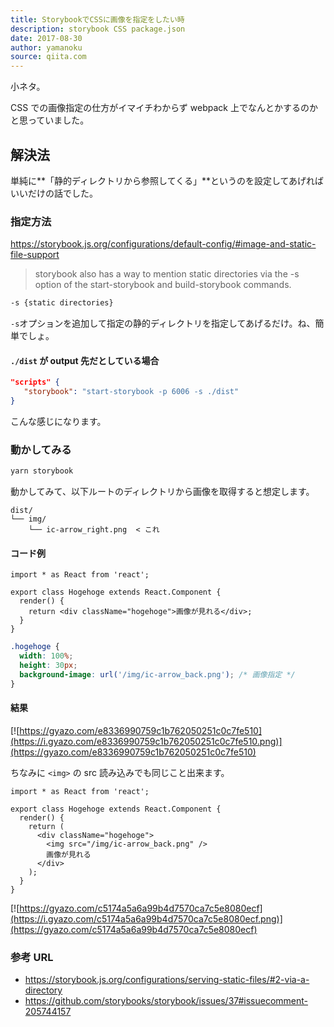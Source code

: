 ```yaml
---
title: StorybookでCSSに画像を指定をしたい時
description: storybook CSS package.json
date: 2017-08-30
author: yamanoku
source: qiita.com
---
```


小ネタ。

CSS での画像指定の仕方がイマイチわからず webpack 上でなんとかするのかと思っていました。

## 解決法

単純に**「静的ディレクトリから参照してくる」**というのを設定してあげればいいだけの話でした。

### 指定方法

https://storybook.js.org/configurations/default-config/#image-and-static-file-support

> storybook also has a way to mention static directories via the -s option of the start-storybook and build-storybook commands.

```bash
-s {static directories}
```

`-s`オプションを追加して指定の静的ディレクトリを指定してあげるだけ。ね、簡単でしょ。

#### `./dist` が output 先だとしている場合

```json
"scripts" {
   "storybook": "start-storybook -p 6006 -s ./dist"
}
```

こんな感じになります。

### 動かしてみる

```bash
yarn storybook
```

動かしてみて、以下ルートのディレクトリから画像を取得すると想定します。

```
dist/
└── img/
    └── ic-arrow_right.png  < これ
```

#### コード例

```tsx
import * as React from 'react';

export class Hogehoge extends React.Component {
  render() {
    return <div className="hogehoge">画像が見れる</div>;
  }
}
```

```css
.hogehoge {
  width: 100%;
  height: 30px;
  background-image: url('/img/ic-arrow_back.png'); /* 画像指定 */
}
```

#### 結果

[![https://gyazo.com/e8336990759c1b762050251c0c7fe510](https://i.gyazo.com/e8336990759c1b762050251c0c7fe510.png)](https://gyazo.com/e8336990759c1b762050251c0c7fe510)

ちなみに `<img>` の src 読み込みでも同じこと出来ます。

```tsx
import * as React from 'react';

export class Hogehoge extends React.Component {
  render() {
    return (
      <div className="hogehoge">
        <img src="/img/ic-arrow_back.png" />
        画像が見れる
      </div>
    );
  }
}
```

[![https://gyazo.com/c5174a5a6a99b4d7570ca7c5e8080ecf](https://i.gyazo.com/c5174a5a6a99b4d7570ca7c5e8080ecf.png)](https://gyazo.com/c5174a5a6a99b4d7570ca7c5e8080ecf)

### 参考 URL

- https://storybook.js.org/configurations/serving-static-files/#2-via-a-directory
- https://github.com/storybooks/storybook/issues/37#issuecomment-205744157
